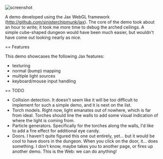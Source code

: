 ![screenshot](http://github.com/sinisterchipmunk/jax-dungeon/tree/master/public/screenshot.png)

A demo developed using the Jax WebGL framework (http://github.com/sinisterchipmunk/jax). The core of the demo took
about an hour to write; it took me more time to debug the arched ceilings. A simple cube-shaped dungeon would have
been much easier, but wouldn't have come out looking nearly as nice.

== Features

This demo showcases the following Jax features:
  * texturing
  * normal (bump) mapping
  * multiple light sources
  * keyboard/mouse input handling

== TODO

  * Collision detection. It doesn't seem like it will be too difficult to implement for such a simple demo, and it
    is next on the list.
  * Torch models. Right now, light emanates out of nowhere, which is far from ideal. Torches should line the walls
    to add some visual indication of where the light is coming from.
  * Particle generators. Specifically for the torches along the walls, I'd like to add a fire effect for additional
    eye candy.
  * Doors. I haven't quite figured this one out entirely, yet... but it would be cool to have doors in the dungeon.
    When you click on the door, it... does something. I don't know, maybe takes you to another page, or fires up
    another demo. This is the Web: we can do anything!
    
